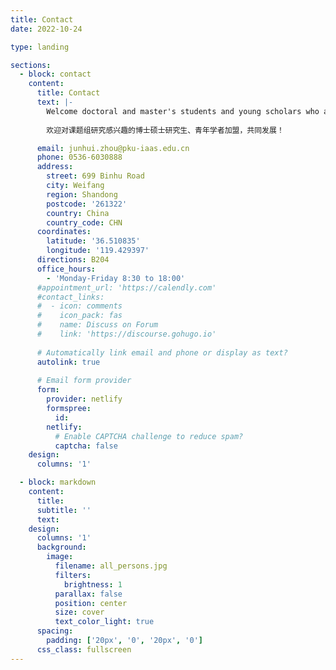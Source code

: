 ```yaml
---
title: Contact
date: 2022-10-24

type: landing

sections:
  - block: contact
    content:
      title: Contact
      text: |-
        Welcome doctoral and master's students and young scholars who are interested in the research of the research group to join us and develop together!
        
        欢迎对课题组研究感兴趣的博士硕士研究生、青年学者加盟，共同发展！

      email: junhui.zhou@pku-iaas.edu.cn
      phone: 0536-6030888
      address:
        street: 699 Binhu Road
        city: Weifang
        region: Shandong
        postcode: '261322'
        country: China
        country_code: CHN
      coordinates:
        latitude: '36.510835'
        longitude: '119.429397'
      directions: B204
      office_hours:
        - 'Monday-Friday 8:30 to 18:00'
      #appointment_url: 'https://calendly.com'
      #contact_links:
      #  - icon: comments
      #    icon_pack: fas
      #    name: Discuss on Forum
      #    link: 'https://discourse.gohugo.io'
    
      # Automatically link email and phone or display as text?
      autolink: true
    
      # Email form provider
      form:
        provider: netlify
        formspree:
          id:
        netlify:
          # Enable CAPTCHA challenge to reduce spam?
          captcha: false
    design:
      columns: '1'

  - block: markdown
    content:
      title:
      subtitle: ''
      text:
    design:
      columns: '1'
      background:
        image: 
          filename: all_persons.jpg
          filters:
            brightness: 1
          parallax: false
          position: center
          size: cover
          text_color_light: true
      spacing:
        padding: ['20px', '0', '20px', '0']
      css_class: fullscreen
---
```

